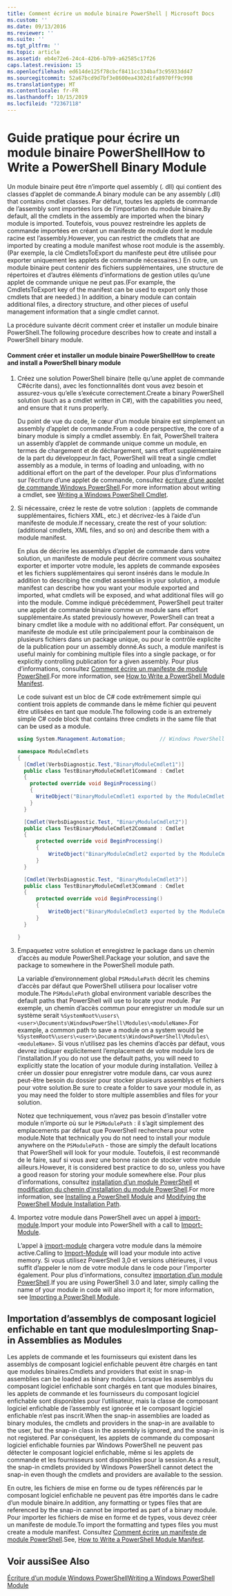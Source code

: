 ```yaml
---
title: Comment écrire un module binaire PowerShell | Microsoft Docs
ms.custom: ''
ms.date: 09/13/2016
ms.reviewer: ''
ms.suite: ''
ms.tgt_pltfrm: ''
ms.topic: article
ms.assetid: eb4e72e6-24c4-42b6-b7b9-a62585c17f26
caps.latest.revision: 15
ms.openlocfilehash: ed614de125f78cbcf8411cc334baf3c95933dd47
ms.sourcegitcommit: 52a67bcd9d7bf3e8600ea4302d1fa8970ff9c998
ms.translationtype: MT
ms.contentlocale: fr-FR
ms.lasthandoff: 10/15/2019
ms.locfileid: "72367118"
---
```

# <a name="how-to-write-a-powershell-binary-module"></a><span data-ttu-id="b079a-102">Guide pratique pour écrire un module binaire PowerShell</span><span class="sxs-lookup"><span data-stu-id="b079a-102">How to Write a PowerShell Binary Module</span></span>

<span data-ttu-id="b079a-103">Un module binaire peut être n’importe quel assembly (. dll) qui contient des classes d’applet de commande.</span><span class="sxs-lookup"><span data-stu-id="b079a-103">A binary module can be any assembly (.dll) that contains cmdlet classes.</span></span> <span data-ttu-id="b079a-104">Par défaut, toutes les applets de commande de l’assembly sont importées lors de l’importation du module binaire.</span><span class="sxs-lookup"><span data-stu-id="b079a-104">By default, all the cmdlets in the assembly are imported when the binary module is imported.</span></span> <span data-ttu-id="b079a-105">Toutefois, vous pouvez restreindre les applets de commande importées en créant un manifeste de module dont le module racine est l’assembly.</span><span class="sxs-lookup"><span data-stu-id="b079a-105">However, you can restrict the cmdlets that are imported by creating a module manifest whose root module is the assembly.</span></span> <span data-ttu-id="b079a-106">(Par exemple, la clé CmdletsToExport du manifeste peut être utilisée pour exporter uniquement les applets de commande nécessaires.) En outre, un module binaire peut contenir des fichiers supplémentaires, une structure de répertoires et d’autres éléments d’informations de gestion utiles qu’une applet de commande unique ne peut pas.</span><span class="sxs-lookup"><span data-stu-id="b079a-106">(For example, the CmdletsToExport key of the manifest can be used to export only those cmdlets that are needed.) In addition, a binary module can contain additional files, a directory structure, and other pieces of useful management information that a single cmdlet cannot.</span></span>

<span data-ttu-id="b079a-107">La procédure suivante décrit comment créer et installer un module binaire PowerShell.</span><span class="sxs-lookup"><span data-stu-id="b079a-107">The following procedure describes how to create and install a PowerShell binary module.</span></span>

#### <a name="how-to-create-and-install-a-powershell-binary-module"></a><span data-ttu-id="b079a-108">Comment créer et installer un module binaire PowerShell</span><span class="sxs-lookup"><span data-stu-id="b079a-108">How to create and install a PowerShell binary module</span></span>

1. <span data-ttu-id="b079a-109">Créez une solution PowerShell binaire (telle qu’une applet de commande C#écrite dans), avec les fonctionnalités dont vous avez besoin et assurez-vous qu’elle s’exécute correctement.</span><span class="sxs-lookup"><span data-stu-id="b079a-109">Create a binary PowerShell solution (such as a cmdlet written in C#), with the capabilities you need, and ensure that it runs properly.</span></span>

   <span data-ttu-id="b079a-110">Du point de vue du code, le cœur d’un module binaire est simplement un assembly d’applet de commande.</span><span class="sxs-lookup"><span data-stu-id="b079a-110">From a code perspective, the core of a binary module is simply a cmdlet assembly.</span></span> <span data-ttu-id="b079a-111">En fait, PowerShell traitera un assembly d’applet de commande unique comme un module, en termes de chargement et de déchargement, sans effort supplémentaire de la part du développeur.</span><span class="sxs-lookup"><span data-stu-id="b079a-111">In fact, PowerShell will treat a single cmdlet assembly as a module, in terms of loading and unloading, with no additional effort on the part of the developer.</span></span> <span data-ttu-id="b079a-112">Pour plus d’informations sur l’écriture d’une applet de commande, consultez [écriture d’une applet de commande Windows PowerShell](../cmdlet/writing-a-windows-powershell-cmdlet.md).</span><span class="sxs-lookup"><span data-stu-id="b079a-112">For more information about writing a cmdlet, see [Writing a Windows PowerShell Cmdlet](../cmdlet/writing-a-windows-powershell-cmdlet.md).</span></span>

2. <span data-ttu-id="b079a-113">Si nécessaire, créez le reste de votre solution : (applets de commande supplémentaires, fichiers XML, etc.) et décrivez-les à l’aide d’un manifeste de module.</span><span class="sxs-lookup"><span data-stu-id="b079a-113">If necessary, create the rest of your solution: (additional cmdlets, XML files, and so on) and describe them with a module manifest.</span></span>

   <span data-ttu-id="b079a-114">En plus de décrire les assemblys d’applet de commande dans votre solution, un manifeste de module peut décrire comment vous souhaitez exporter et importer votre module, les applets de commande exposées et les fichiers supplémentaires qui seront insérés dans le module.</span><span class="sxs-lookup"><span data-stu-id="b079a-114">In addition to describing the cmdlet assemblies in your solution, a module manifest can describe how you want your module exported and imported, what cmdlets will be exposed, and what additional files will go into the module.</span></span>
   <span data-ttu-id="b079a-115">Comme indiqué précédemment, PowerShell peut traiter une applet de commande binaire comme un module sans effort supplémentaire.</span><span class="sxs-lookup"><span data-stu-id="b079a-115">As stated previously however, PowerShell can treat a binary cmdlet like a module with no additional effort.</span></span>
   <span data-ttu-id="b079a-116">Par conséquent, un manifeste de module est utile principalement pour la combinaison de plusieurs fichiers dans un package unique, ou pour le contrôle explicite de la publication pour un assembly donné.</span><span class="sxs-lookup"><span data-stu-id="b079a-116">As such, a module manifest is useful mainly for combining multiple files into a single package, or for explicitly controlling publication for a given assembly.</span></span>
   <span data-ttu-id="b079a-117">Pour plus d’informations, consultez [Comment écrire un manifeste de module PowerShell](how-to-write-a-powershell-module-manifest.md).</span><span class="sxs-lookup"><span data-stu-id="b079a-117">For more information, see [How to Write a PowerShell Module Manifest](how-to-write-a-powershell-module-manifest.md).</span></span>

   <span data-ttu-id="b079a-118">Le code suivant est un bloc de C# code extrêmement simple qui contient trois applets de commande dans le même fichier qui peuvent être utilisées en tant que module.</span><span class="sxs-lookup"><span data-stu-id="b079a-118">The following code is an extremely simple C# code block that contains three cmdlets in the same file that can be used as a module.</span></span>

   ```csharp
   using System.Management.Automation;           // Windows PowerShell namespace.

   namespace ModuleCmdlets
   {
     [Cmdlet(VerbsDiagnostic.Test,"BinaryModuleCmdlet1")]
     public class TestBinaryModuleCmdlet1Command : Cmdlet
     {
       protected override void BeginProcessing()
       {
         WriteObject("BinaryModuleCmdlet1 exported by the ModuleCmdlets module.");
       }
     }

     [Cmdlet(VerbsDiagnostic.Test, "BinaryModuleCmdlet2")]
     public class TestBinaryModuleCmdlet2Command : Cmdlet
     {
         protected override void BeginProcessing()
         {
             WriteObject("BinaryModuleCmdlet2 exported by the ModuleCmdlets module.");
         }
     }

     [Cmdlet(VerbsDiagnostic.Test, "BinaryModuleCmdlet3")]
     public class TestBinaryModuleCmdlet3Command : Cmdlet
     {
         protected override void BeginProcessing()
         {
             WriteObject("BinaryModuleCmdlet3 exported by the ModuleCmdlets module.");
         }
     }

   }
   ```

3. <span data-ttu-id="b079a-119">Empaquetez votre solution et enregistrez le package dans un chemin d’accès au module PowerShell.</span><span class="sxs-lookup"><span data-stu-id="b079a-119">Package your solution, and save the package to somewhere in the PowerShell module path.</span></span>

   <span data-ttu-id="b079a-120">La variable d’environnement global `PSModulePath` décrit les chemins d’accès par défaut que PowerShell utilisera pour localiser votre module.</span><span class="sxs-lookup"><span data-stu-id="b079a-120">The `PSModulePath` global environment variable describes the default paths that PowerShell will use to locate your module.</span></span> <span data-ttu-id="b079a-121">Par exemple, un chemin d’accès commun pour enregistrer un module sur un système serait `%SystemRoot%\users\<user>\Documents\WindowsPowerShell\Modules\<moduleName>`.</span><span class="sxs-lookup"><span data-stu-id="b079a-121">For example, a common path to save a module on a system would be `%SystemRoot%\users\<user>\Documents\WindowsPowerShell\Modules\<moduleName>`.</span></span> <span data-ttu-id="b079a-122">Si vous n’utilisez pas les chemins d’accès par défaut, vous devrez indiquer explicitement l’emplacement de votre module lors de l’installation.</span><span class="sxs-lookup"><span data-stu-id="b079a-122">If you do not use the default paths, you will need to explicitly state the location of your module during installation.</span></span> <span data-ttu-id="b079a-123">Veillez à créer un dossier pour enregistrer votre module dans, car vous aurez peut-être besoin du dossier pour stocker plusieurs assemblys et fichiers pour votre solution.</span><span class="sxs-lookup"><span data-stu-id="b079a-123">Be sure to create a folder to save your module in, as you may need the folder to store multiple assemblies and files for your solution.</span></span>

   <span data-ttu-id="b079a-124">Notez que techniquement, vous n’avez pas besoin d’installer votre module n’importe où sur le `PSModulePath` : il s’agit simplement des emplacements par défaut que PowerShell recherchera pour votre module.</span><span class="sxs-lookup"><span data-stu-id="b079a-124">Note that technically you do not need to install your module anywhere on the `PSModulePath` - those are simply the default locations that PowerShell will look for your module.</span></span> <span data-ttu-id="b079a-125">Toutefois, il est recommandé de le faire, sauf si vous avez une bonne raison de stocker votre module ailleurs.</span><span class="sxs-lookup"><span data-stu-id="b079a-125">However, it is considered best practice to do so, unless you have a good reason for storing your module somewhere else.</span></span> <span data-ttu-id="b079a-126">Pour plus d’informations, consultez [installation d’un module PowerShell](./installing-a-powershell-module.md) et [modification du chemin d’installation du module PowerShell](./modifying-the-psmodulepath-installation-path.md).</span><span class="sxs-lookup"><span data-stu-id="b079a-126">For more information, see [Installing a PowerShell Module](./installing-a-powershell-module.md) and [Modifying the PowerShell Module Installation Path](./modifying-the-psmodulepath-installation-path.md).</span></span>

4. <span data-ttu-id="b079a-127">Importez votre module dans PowerShell avec un appel à [import-module](/powershell/module/Microsoft.PowerShell.Core/Import-Module).</span><span class="sxs-lookup"><span data-stu-id="b079a-127">Import your module into PowerShell with a call to [Import-Module](/powershell/module/Microsoft.PowerShell.Core/Import-Module).</span></span>

   <span data-ttu-id="b079a-128">L’appel à [import-module](/powershell/module/Microsoft.PowerShell.Core/Import-Module) chargera votre module dans la mémoire active.</span><span class="sxs-lookup"><span data-stu-id="b079a-128">Calling to [Import-Module](/powershell/module/Microsoft.PowerShell.Core/Import-Module) will load your module into active memory.</span></span> <span data-ttu-id="b079a-129">Si vous utilisez PowerShell 3,0 et versions ultérieures, il vous suffit d’appeler le nom de votre module dans le code pour l’importer également. Pour plus d’informations, consultez [importation d’un module PowerShell](./importing-a-powershell-module.md).</span><span class="sxs-lookup"><span data-stu-id="b079a-129">If you are using PowerShell 3.0 and later, simply calling the name of your module in code will also import it; for more information, see [Importing a PowerShell Module](./importing-a-powershell-module.md).</span></span>

## <a name="importing-snap-in-assemblies-as-modules"></a><span data-ttu-id="b079a-130">Importation d’assemblys de composant logiciel enfichable en tant que modules</span><span class="sxs-lookup"><span data-stu-id="b079a-130">Importing Snap-in Assemblies as Modules</span></span>

<span data-ttu-id="b079a-131">Les applets de commande et les fournisseurs qui existent dans les assemblys de composant logiciel enfichable peuvent être chargés en tant que modules binaires.</span><span class="sxs-lookup"><span data-stu-id="b079a-131">Cmdlets and providers that exist in snap-in assemblies can be loaded as binary modules.</span></span> <span data-ttu-id="b079a-132">Lorsque les assemblys du composant logiciel enfichable sont chargés en tant que modules binaires, les applets de commande et les fournisseurs du composant logiciel enfichable sont disponibles pour l’utilisateur, mais la classe de composant logiciel enfichable de l’assembly est ignorée et le composant logiciel enfichable n’est pas inscrit.</span><span class="sxs-lookup"><span data-stu-id="b079a-132">When the snap-in assemblies are loaded as binary modules, the cmdlets and providers in the snap-in are available to the user, but the snap-in class in the assembly is ignored, and the snap-in is not registered.</span></span> <span data-ttu-id="b079a-133">Par conséquent, les applets de commande du composant logiciel enfichable fournies par Windows PowerShell ne peuvent pas détecter le composant logiciel enfichable, même si les applets de commande et les fournisseurs sont disponibles pour la session.</span><span class="sxs-lookup"><span data-stu-id="b079a-133">As a result, the snap-in cmdlets provided by Windows PowerShell cannot detect the snap-in even though the cmdlets and providers are available to the session.</span></span>

<span data-ttu-id="b079a-134">En outre, les fichiers de mise en forme ou de types référencés par le composant logiciel enfichable ne peuvent pas être importés dans le cadre d’un module binaire.</span><span class="sxs-lookup"><span data-stu-id="b079a-134">In addition, any formatting or types files that are referenced by the snap-in cannot be imported as part of a binary module.</span></span>
<span data-ttu-id="b079a-135">Pour importer les fichiers de mise en forme et de types, vous devez créer un manifeste de module.</span><span class="sxs-lookup"><span data-stu-id="b079a-135">To import the formatting and types files you must create a module manifest.</span></span>
<span data-ttu-id="b079a-136">Consultez [Comment écrire un manifeste de module PowerShell](how-to-write-a-powershell-module-manifest.md).</span><span class="sxs-lookup"><span data-stu-id="b079a-136">See, [How to Write a PowerShell Module Manifest](how-to-write-a-powershell-module-manifest.md).</span></span>

## <a name="see-also"></a><span data-ttu-id="b079a-137">Voir aussi</span><span class="sxs-lookup"><span data-stu-id="b079a-137">See Also</span></span>

[<span data-ttu-id="b079a-138">Écriture d’un module Windows PowerShell</span><span class="sxs-lookup"><span data-stu-id="b079a-138">Writing a Windows PowerShell Module</span></span>](./writing-a-windows-powershell-module.md)
